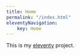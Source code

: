 ```yaml
---
title: Home
permalink: "/index.html"
eleventyNavigation:
    key: Home
---
```

This is my [eleventy](/note/eleventy) project. 


